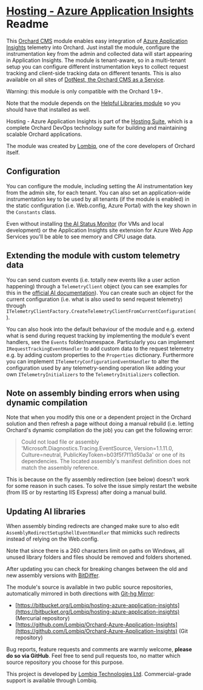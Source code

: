 # [Hosting - Azure Application Insights](https://github.com/Lombiq/Orchard-Azure-Application-Insights) Readme



This [Orchard CMS](http://orchardproject.net/) module enables easy integration of [Azure Application Insights](http://azure.microsoft.com/en-us/documentation/articles/app-insights-start-monitoring-app-health-usage/) telemetry into Orchard. Just install the module, configure the instrumentation key from the admin and collected data will start appearing in Application Insights. The module is tenant-aware, so in a multi-tenant setup you can configure different instrumentation keys to collect request tracking and client-side tracking data on different tenants. This is also available on all sites of [DotNest, the Orchard CMS as a Service](https://dotnest.com/).

Warning: this module is only compatible with the Orchard 1.9+.

Note that the module depends on the [Helpful Libraries module](https://github.com/Lombiq/Helpful-Libraries) so you should have that installed as well.

Hosting - Azure Application Insights is part of the [Hosting Suite](https://dotnest.com/knowledge-base/topics/lombiq-hosting-suite), which is a complete Orchard DevOps technology suite for building and maintaining scalable Orchard applications.

The module was created by [Lombiq](http://lombiq.com), one of the core developers of Orchard itself.


## Configuration

You can configure the module, including setting the AI instrumentation key from the admin site, for each tenant. You can also set an application-wide instrumentation key to be used by all tenants (if the module is enabled) in the static configuration (i.e. Web.config, Azure Portal) with the key shown in the `Constants` class.

Even without installing [the AI Status Monitor](https://azure.microsoft.com/en-us/documentation/articles/app-insights-monitor-performance-live-website-now/) (for VMs and local development) or the Application Insights site extension for Azure Web App Services you'll be able to see memory and CPU usage data.


## Extending the module with custom telemetry data

You can send custom events (i.e. totally new events like a user action happening) through a `TelemetryClient` object (you can see examples for this in the [official AI documentation](https://azure.microsoft.com/en-us/documentation/articles/app-insights-api-custom-events-metrics/)). You can create such an object for the current configuration (i.e. what is also used to send request telemetry) through 
`ITelemetryClientFactory.CreateTelemetryClientFromCurrentConfiguration(`).

You can also hook into the default behaviour of the module and e.g. extend what is send during request tracking by implementing the module's event handlers, see the 
`Events` folder/namespace. Particularly you can implement `IRequestTrackingEventHandler` to add custom data to the request telemetry e.g. by adding custom properties to the `Properties` dictionary. Furthermore you can implement `ITelemetryConfigurationEventHandler` to alter the configuration used by any telemetry-sending operation like adding your own `ITelemetryInitializers` to the `TelemetryInitializers` collection.


## Note on assembly binding errors when using dynamic compilation

Note that when you modify this one or a dependent project in the Orchard solution and then refresh a page without doing a manual rebuild (i.e. letting Orchard's dynamic compilation do the job) you can get the following error:

> Could not load file or assembly 'Microsoft.Diagnostics.Tracing.EventSource, Version=1.1.11.0, Culture=neutral, PublicKeyToken=b03f5f7f11d50a3a' or one of its dependencies. The located assembly's manifest definition does not match the assembly reference.

This is because on the fly assembly redirection (see below) doesn't work for some reason in such cases. To solve the issue simply restart the website (from IIS or by restarting IIS Express) after doing a manual build.


## Updating AI libraries

When assembly binding redirects are changed make sure to also edit `AssemblyRedirectSetupShellEventHandler` that mimicks such redirects instead of relying on the Web.config.

Note that since there is a 260 characters limit on paths on Windows, all unused library folders and files should be removed and folders shortened.

After updating you can check for breaking changes between the old and new assembly versions with [BitDiffer](http://www.bitwidgets.com/).

The module's source is available in two public source repositories, automatically mirrored in both directions with [Git-hg Mirror](https://githgmirror.com):

- [https://bitbucket.org/Lombiq/hosting-azure-application-insights](https://bitbucket.org/Lombiq/hosting-azure-application-insights) (Mercurial repository)
- [https://github.com/Lombiq/Orchard-Azure-Application-Insights](https://github.com/Lombiq/Orchard-Azure-Application-Insights) (Git repository)

Bug reports, feature requests and comments are warmly welcome, **please do so via GitHub**.
Feel free to send pull requests too, no matter which source repository you choose for this purpose.

This project is developed by [Lombiq Technologies Ltd](http://lombiq.com/). Commercial-grade support is available through Lombiq.